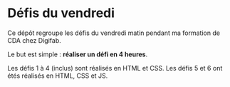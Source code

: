 # Défis du vendredi

Ce dépôt regroupe les défis du vendredi matin pendant ma formation de CDA chez Digifab.

Le but est simple : **réaliser un défi en 4 heures**.

Les défis 1 à 4 (inclus) sont réalisés en HTML et CSS.
Les défis 5 et 6 ont étés réalisés en HTML, CSS et JS.
